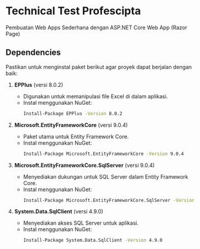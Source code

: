 # Technical Test Profescipta

Pembuatan Web Apps Sederhana dengan ASP.NET Core Web App (Razor Page)

## Dependencies

Pastikan untuk menginstal paket berikut agar proyek dapat berjalan dengan baik:

1. **EPPlus** (versi 8.0.2)
   - Digunakan untuk memanipulasi file Excel di dalam aplikasi.
   - Instal menggunakan NuGet:
     ```bash
     Install-Package EPPlus -Version 8.0.2
     ```

2. **Microsoft.EntityFrameworkCore** (versi 9.0.4)
   - Paket utama untuk Entity Framework Core.
   - Instal menggunakan NuGet:
     ```bash
     Install-Package Microsoft.EntityFrameworkCore -Version 9.0.4
     ```

3. **Microsoft.EntityFrameworkCore.SqlServer** (versi 9.0.4)
   - Menyediakan dukungan untuk SQL Server dalam Entity Framework Core.
   - Instal menggunakan NuGet:
     ```bash
     Install-Package Microsoft.EntityFrameworkCore.SqlServer -Version 9.0.4
     ```

4. **System.Data.SqlClient** (versi 4.9.0)
   - Menyediakan akses SQL Server untuk aplikasi.
   - Instal menggunakan NuGet:
     ```bash
     Install-Package System.Data.SqlClient -Version 4.9.0
     ```
